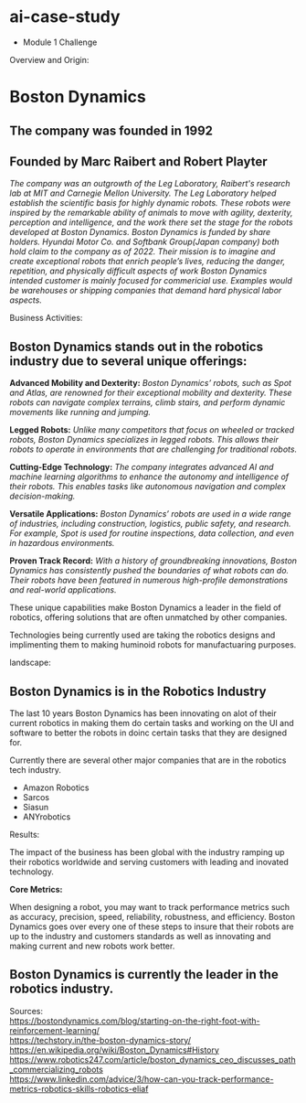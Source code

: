 # ai-case-study
- Module 1 Challenge

Overview and Origin:

# Boston Dynamics
## The company was founded in 1992
## Founded by Marc Raibert and Robert Playter
_The company was an outgrowth of the Leg Laboratory, Raibert's research lab at MIT and Carnegie Mellon University. The Leg Laboratory helped establish the scientific basis for highly dynamic robots. These robots were inspired by the remarkable ability of animals to move with agility, dexterity, perception and intelligence, and the work there set the stage for the robots developed at Boston Dynamics.
Boston Dynamics is funded by share holders. Hyundai Motor Co. and Softbank Group(Japan company) both hold claim to the company as of 2022.
Their mission is to imagine and create exceptional robots that enrich people’s lives, reducing the danger, repetition, and physically difficult aspects of work
Boston Dynamics intended customer is mainly focused for commericial use. Examples would be warehouses or shipping companies that demand hard physical labor aspects._

Business Activities:

## Boston Dynamics stands out in the robotics industry due to several unique offerings:
**Advanced Mobility and Dexterity:**
_Boston Dynamics’ robots, such as Spot and Atlas, are renowned for their exceptional mobility and dexterity. These robots can navigate complex terrains, climb stairs, and perform dynamic movements like running and jumping.<br/>_

**Legged Robots:**
_Unlike many competitors that focus on wheeled or tracked robots, Boston Dynamics specializes in legged robots. This allows their robots to operate in environments that are challenging for traditional robots.<br/>_

**Cutting-Edge Technology:**
_The company integrates advanced AI and machine learning algorithms to enhance the autonomy and intelligence of their robots. This enables tasks like autonomous navigation and complex decision-making.<br/>_

**Versatile Applications:**
_Boston Dynamics’ robots are used in a wide range of industries, including construction, logistics, public safety, and research. For example, Spot is used for routine inspections, data collection, and even in hazardous environments.<br/>_

**Proven Track Record:**
_With a history of groundbreaking innovations, Boston Dynamics has consistently pushed the boundaries of what robots can do. Their robots have been featured in numerous high-profile demonstrations and real-world applications.<br/>_

These unique capabilities make Boston Dynamics a leader in the field of robotics, offering solutions that are often unmatched by other companies.

Technologies being currently used are taking the robotics designs and implimenting them to making huminoid robots for manufactuaring purposes.

landscape:

## Boston Dynamics is in the Robotics Industry

The last 10 years Boston Dynamics has been innovating on alot of their current robotics in making them do certain tasks and working on the UI and software to better the robots in doinc certain tasks that they are designed for.

Currently there are several other major companies that are in the robotics tech industry.
* Amazon Robotics
* Sarcos
* Siasun
* ANYrobotics

Results:

The impact of the business has been global with the industry ramping up their robotics worldwide and serving customers with leading and inovated technology.

**Core Metrics:**

When designing a robot, you may want to track performance metrics such as accuracy, precision, speed, reliability, robustness, and efficiency.
Boston Dynamics goes over every one of these steps to insure that their robots are up to the industry and customers standards as well as innovating and making current and new robots work better.

## Boston Dynamics is currently the leader in the robotics industry.


Sources:<br/>
https://bostondynamics.com/blog/starting-on-the-right-foot-with-reinforcement-learning/<br/>
https://techstory.in/the-boston-dynamics-story/<br/>
https://en.wikipedia.org/wiki/Boston_Dynamics#History<br/>
https://www.robotics247.com/article/boston_dynamics_ceo_discusses_path_commercializing_robots<br/>
https://www.linkedin.com/advice/3/how-can-you-track-performance-metrics-robotics-skills-robotics-eliaf









